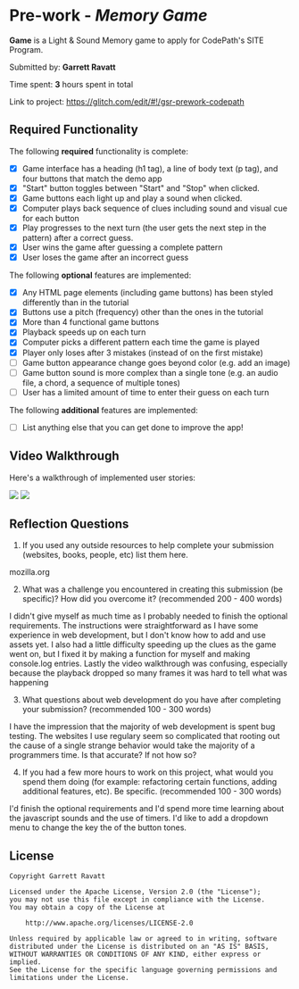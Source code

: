 # Pre-work - *Memory Game*

**Game** is a Light & Sound Memory game to apply for CodePath's SITE Program. 

Submitted by: **Garrett Ravatt**

Time spent: **3** hours spent in total

Link to project: https://glitch.com/edit/#!/gsr-prework-codepath

## Required Functionality

The following **required** functionality is complete:

* [x] Game interface has a heading (h1 tag), a line of body text (p tag), and four buttons that match the demo app
* [x] "Start" button toggles between "Start" and "Stop" when clicked. 
* [x] Game buttons each light up and play a sound when clicked. 
* [x] Computer plays back sequence of clues including sound and visual cue for each button
* [x] Play progresses to the next turn (the user gets the next step in the pattern) after a correct guess. 
* [x] User wins the game after guessing a complete pattern
* [x] User loses the game after an incorrect guess

The following **optional** features are implemented:

* [x] Any HTML page elements (including game buttons) has been styled differently than in the tutorial
* [x] Buttons use a pitch (frequency) other than the ones in the tutorial
* [x] More than 4 functional game buttons
* [x] Playback speeds up on each turn
* [x] Computer picks a different pattern each time the game is played
* [x] Player only loses after 3 mistakes (instead of on the first mistake)
* [ ] Game button appearance change goes beyond color (e.g. add an image)
* [ ] Game button sound is more complex than a single tone (e.g. an audio file, a chord, a sequence of multiple tones)
* [ ] User has a limited amount of time to enter their guess on each turn

The following **additional** features are implemented:

- [ ] List anything else that you can get done to improve the app!

## Video Walkthrough

Here's a walkthrough of implemented user stories:

![](http://g.recordit.co/DBcLpA718V.gif)
![](http://g.recordit.co/rWo88BJ4mM.gif)


## Reflection Questions
1. If you used any outside resources to help complete your submission (websites, books, people, etc) list them here. 

mozilla.org

2. What was a challenge you encountered in creating this submission (be specific)? How did you overcome it? (recommended 200 - 400 words)

I didn't give myself as much time as I probably needed to finish the optional requirements. The instructions were straightforward as I have some experience in web development, but I don't know how to add and use assets yet. I also had a little difficulty speeding up the clues as the game went on, but I fixed it by making a function for myself and making console.log entries. Lastly the video walkthrough was confusing, especially because the playback dropped so many frames it was hard to tell what was happening

3. What questions about web development do you have after completing your submission? (recommended 100 - 300 words) 

I have the impression that the majority of web development is spent bug testing. The websites I use regulary seem so complicated that rooting out the cause of a single strange behavior would take the majority of
a programmers time. Is that accurate? If not how so?

4. If you had a few more hours to work on this project, what would you spend them doing (for example: refactoring certain functions, adding additional features, etc). Be specific. (recommended 100 - 300 words) 

I'd finish the optional requirements and I'd spend more time learning about the javascript sounds and the use of timers. I'd like to add a dropdown menu to change the key the of the button tones.


## License

    Copyright Garrett Ravatt

    Licensed under the Apache License, Version 2.0 (the "License");
    you may not use this file except in compliance with the License.
    You may obtain a copy of the License at

        http://www.apache.org/licenses/LICENSE-2.0

    Unless required by applicable law or agreed to in writing, software
    distributed under the License is distributed on an "AS IS" BASIS,
    WITHOUT WARRANTIES OR CONDITIONS OF ANY KIND, either express or implied.
    See the License for the specific language governing permissions and
    limitations under the License.
